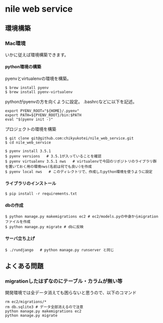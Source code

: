 # nile web service

## 環境構築

### Mac環境
いかに従えば環境構築できます。

#### python環境の構築

pyenvとvirtualenvの環境を構築。
```
$ brew install pyenv
$ brew install pyenv-virtualenv
```

pythonがpyenvの方を向くように設定。
.bashrcなどに以下を記述。
```
export PYENV_ROOT="${HOME}/.pyenv"
export PATH=${PYENV_ROOT}/bin:$PATH
eval "$(pyenv init -)"
```

プロジェクトの環境を構築
```
$ git clone git@github.com:chikyukotei/nile_web_service.git
$ cd nile_web_service

$ pyenv install 3.5.1
$ pyenv versions   # 3.5.1が入っていることを確認
$ pyenv virtualenv 3.5.1 nws   # virtualenvで今回のリポジトリのライブラリ群を置いておく用の環境nws(名前は何でも良い)を作成
$ pyenv local nws   # このディレクトリで、作成したpython環境を使うように設定
```

#### ライブラリのインストール

```
$ pip install -r requirements.txt
```

#### dbの作成

```
$ python manage.py makemigrations ec2 # ec2/models.pyの中身からmigrationファイルを作成
$ python manage.py migrate # dbに反映
```

#### サーバ立ち上げ

```
$ ./rundjango   # python manage.py runserver と同じ
```

## よくある問題

### migrationしたはずなのにテーブル・カラムが無い等
開発環境では全データ消えても困らないと思うので、以下のコマンド

```
rm ec2/migrations/*
rm db.sqlite3 # データ全部消えるので注意
python manage.py makemigrations ec2
python manage.py migrate
```